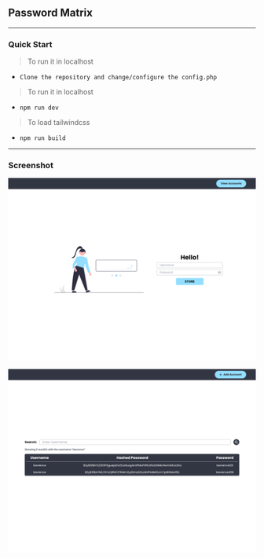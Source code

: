## Password Matrix

---

### Quick Start

> To run it in localhost

- `Clone the repository and change/configure the config.php`

> To run it in localhost

- `npm run dev `

> To load tailwindcss

- `npm run build`

---

### Screenshot

![Home](https://github.com/lawrencegumabon/passwordmatrix/blob/main/src/views/assets/screenshot/index.png)

![Accounts](https://github.com/lawrencegumabon/passwordmatrix/blob/main/src/views/assets/screenshot/accounts.png)
